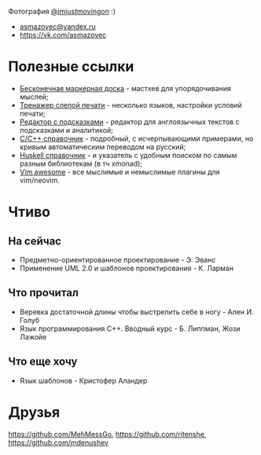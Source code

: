 Фотография [@imjustmovingon](https://vk.com/imjustmovingon) :)

- asmazovec@yandex.ru
- https://vk.com/asmazovec

# Полезные ссылки

- [Бесконечная маркерная доска](https://miro.com/) - мастхев для упорядочивания мыслей;
- [Тренажер слепой печати](https://www.keybr.com/) - несколько языков, настройки условий печати;
- [Редактор с подсказками](https://app.linguix.com/documents/my) - редактор для англоязычных текстов с подсказками и аналитикой;
- [C/С++ справочник](https://ru.cppreference.com/w/) - подробный, с исчерпывающими примерами, но кривым автоматическим переводом на русский;
- [Huskell справочник](http://hackage.haskell.org/) - и указатель с удобным поиском по самым разным библиотекам (в тч xmonad);
- [Vim awesome](https://vimawesome.com/) - все мыслимые и немыслимые плагины для vim/neovim.


# Чтиво

## На сейчас

- Предметно-ориентированное проектирование - Э. Эванс
- Применение UML 2.0 и шаблонов проектирования - К. Ларман

## Что прочитал

- Веревка достаточной длины чтобы выстрелить себе в ногу - Ален И. Голуб
- Язык программирования С++. Вводный курс - Б. Липпман, Жози Лажойе

## Что еще хочу

- Язык шаблонов - Кристофер Аландер


# Друзья

https://github.com/MehMessGo, https://github.com/ritenshe, https://github.com/mdenushev
